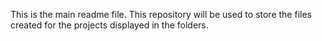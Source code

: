 This is the main readme file. This repository will be used to store the files created for the projects displayed in the folders.
